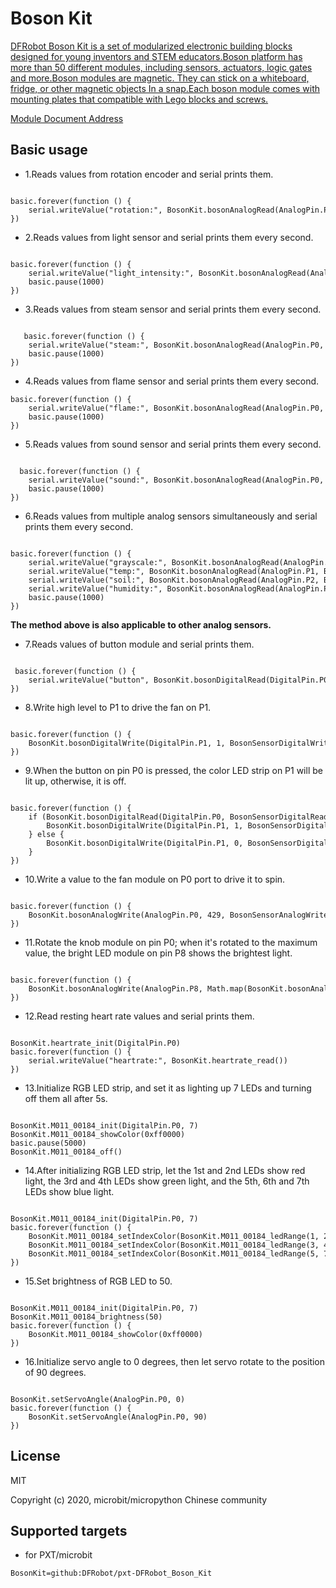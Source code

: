# Boson Kit

[DFRobot Boson Kit is a set of modularized electronic building blocks designed for young inventors and STEM educators.Boson platform has more than 50 different modules, including sensors, actuators, logic gates and more.Boson modules are magnetic. They can stick on a whiteboard, fridge, or other magnetic objects In a snap.Each boson module comes with mounting plates that compatible with Lego blocks and screws.](https://www.dfrobot.com/boson.html)

[Module Document Address](https://wiki.dfrobot.com/Boson_Kit_Product_List)

## Basic usage

* 1.Reads values from rotation encoder and serial prints them.

```blocks

basic.forever(function () {
    serial.writeValue("rotation:", BosonKit.bosonAnalogRead(AnalogPin.P0, BosonSensorAnalogRead.BosonRotation))
})

```
* 2.Reads values from light sensor and serial prints them every second.

```blocks

basic.forever(function () {
    serial.writeValue("light_intensity:", BosonKit.bosonAnalogRead(AnalogPin.P0, BosonSensorAnalogRead.BosonLightIntensity))
    basic.pause(1000)
})

```
* 3.Reads values from steam sensor and serial prints them every second.

```blocks

   basic.forever(function () {
    serial.writeValue("steam:", BosonKit.bosonAnalogRead(AnalogPin.P0, BosonSensorAnalogRead.BosonSteam))
    basic.pause(1000)
})

```
* 4.Reads values from flame sensor and serial prints them every second.

```blocks
basic.forever(function () {
    serial.writeValue("flame:", BosonKit.bosonAnalogRead(AnalogPin.P0, BosonSensorAnalogRead.BosonFlame))
    basic.pause(1000)
})

```
* 5.Reads values from sound sensor and serial prints them every second.

```blocks

  basic.forever(function () {
    serial.writeValue("sound:", BosonKit.bosonAnalogRead(AnalogPin.P0, BosonSensorAnalogRead.BosonSound))
    basic.pause(1000)
})

```
* 6.Reads values from multiple analog sensors simultaneously and serial prints them every second.

```blocks

basic.forever(function () {
    serial.writeValue("grayscale:", BosonKit.bosonAnalogRead(AnalogPin.P0, BosonSensorAnalogRead.BosonGrayscale))
    serial.writeValue("temp:", BosonKit.bosonAnalogRead(AnalogPin.P1, BosonSensorAnalogRead.BosonTemperature))
    serial.writeValue("soil:", BosonKit.bosonAnalogRead(AnalogPin.P2, BosonSensorAnalogRead.BosonSoilMoisture))
    serial.writeValue("humidity:", BosonKit.bosonAnalogRead(AnalogPin.P3, BosonSensorAnalogRead.BosonHumidity))
    basic.pause(1000)
})

```

**The method above is also applicable to other analog sensors.**

* 7.Reads values of button module and serial prints them.

```blocks

 basic.forever(function () {
    serial.writeValue("button", BosonKit.bosonDigitalRead(DigitalPin.P0, BosonSensorDigitalRead.BosonPushButton))
})

```
* 8.Write high level to P1 to drive the fan on P1.

```blocks

basic.forever(function () {
    BosonKit.bosonDigitalWrite(DigitalPin.P1, 1, BosonSensorDigitalWrite.BosoFan)
})

```

* 9.When the button on pin P0 is pressed, the color LED strip on P1 will be lit up, otherwise, it is off.

```blocks

basic.forever(function () {
    if (BosonKit.bosonDigitalRead(DigitalPin.P0, BosonSensorDigitalRead.BosonPushButton) == 1) {
        BosonKit.bosonDigitalWrite(DigitalPin.P1, 1, BosonSensorDigitalWrite.BosonBrightLightLed)
    } else {
        BosonKit.bosonDigitalWrite(DigitalPin.P1, 0, BosonSensorDigitalWrite.BosonBrightLightLed)
    }
})

```
* 10.Write a value to the fan module on P0 port to drive it to spin.

```blocks

basic.forever(function () {
    BosonKit.bosonAnalogWrite(AnalogPin.P0, 429, BosonSensorAnalogWrite.BosonFan)
})

```

* 11.Rotate the knob module on pin P0; when it's rotated to the maximum value, the bright LED module on pin P8 shows the brightest light.

```blocks

basic.forever(function () {
    BosonKit.bosonAnalogWrite(AnalogPin.P8, Math.map(BosonKit.bosonAnalogRead(AnalogPin.P0, BosonSensorAnalogRead.BosonRotation), 0, 1023, 0, 1023), BosonSensorAnalogWrite.BosonBrightLightLed)
})

```

* 12.Read resting heart rate values and serial prints them.

```blocks

BosonKit.heartrate_init(DigitalPin.P0)
basic.forever(function () {
    serial.writeValue("heartrate:", BosonKit.heartrate_read())
})

```

* 13.Initialize RGB LED strip, and set it as lighting up 7 LEDs and turning off them all after 5s.

```blocks

BosonKit.M011_00184_init(DigitalPin.P0, 7)
BosonKit.M011_00184_showColor(0xff0000)
basic.pause(5000)
BosonKit.M011_00184_off()

```

* 14.After initializing RGB LED strip, let the 1st and 2nd LEDs show red light, the 3rd and 4th LEDs show green light, and the 5th, 6th and 7th LEDs show blue light.

```blocks

BosonKit.M011_00184_init(DigitalPin.P0, 7)
basic.forever(function () {
    BosonKit.M011_00184_setIndexColor(BosonKit.M011_00184_ledRange(1, 2), 0xff0000)
    BosonKit.M011_00184_setIndexColor(BosonKit.M011_00184_ledRange(3, 4), 0x00ff00)
    BosonKit.M011_00184_setIndexColor(BosonKit.M011_00184_ledRange(5, 7), 0x0000ff)
})

```

* 15.Set brightness of RGB LED to 50.

```blocks

BosonKit.M011_00184_init(DigitalPin.P0, 7)
BosonKit.M011_00184_brightness(50)
basic.forever(function () {
    BosonKit.M011_00184_showColor(0xff0000)
})

```

* 16.Initialize servo angle to 0 degrees, then let servo rotate to the position of 90 degrees.

```blocks

BosonKit.setServoAngle(AnalogPin.P0, 0)
basic.forever(function () {
    BosonKit.setServoAngle(AnalogPin.P0, 90)
})

```

## License

MIT

Copyright (c) 2020, microbit/micropython Chinese community  

## Supported targets

* for PXT/microbit


```package
BosonKit=github:DFRobot/pxt-DFRobot_Boson_Kit
```



